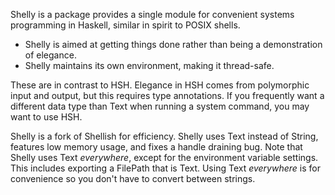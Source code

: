Shelly is a package provides a single module for convenient
systems programming in Haskell, similar in spirit to POSIX
shells.

* Shelly is aimed at getting things done rather than
 being a demonstration of elegance.
* Shelly maintains its own environment, making it thread-safe.

These are in contrast to HSH. Elegance in HSH comes from polymorphic input and output, but this requires type annotations.
If you frequently want a different data type than Text when running a system command, you may want to use HSH.

Shelly is a fork of Shellish for efficiency.
Shelly uses Text instead of String, features low memory usage, and fixes a handle draining bug.
Note that Shelly uses Text *everywhere*, except for the environment variable settings.
This includes exporting a FilePath that is Text.
Using Text *everywhere* is for convenience so you don't have to convert between strings.
